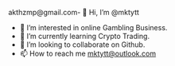 akthzmp@gmail.com- 👋 Hi, I’m @mktytt
- 👀 I’m interested in online Gambling Business.
- 🌱 I’m currently learning Crypto Trading.
- 💞️ I’m looking to collaborate on Github.
- 📫 How to reach me mktytt@outlook.com

<!---
mktytt/mktytt is a ✨ special ✨ repository because its `README.md` (this file) appears on your GitHub profile.
You can click the Preview link to take a look at your changes.
--->
